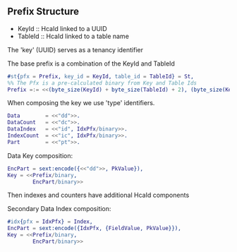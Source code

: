 

## Prefix Structure

- KeyId :: HcaId linked to a UUID
- TableId :: HcaId linked to a table name

The 'key' (UUID) serves as a tenancy identifier

The base prefix is a combination of the KeyId and TableId

```erlang
#st{pfx = Prefix, key_id = KeyId, table_id = TableId} = St,
%% The Pfx is a pre-calculated binary from Key and Table Ids
Prefix =:= <<(byte_size(KeyId) + byte_size(TableId) + 2), (byte_size(KeyId)), KeyId/binary, (byte_size(TableId)), TableId/binary>>,
```

When composing the key we use 'type' identifiers.

```erlang
Data        = <<"dd">>.
DataCount   = <<"dc">>.
DataIndex   = <<"id", IdxPfx/binary>>.
IndexCount  = <<"ic", IdxPfx/binary>>.
Part        = <<"pt">>.
```

Data Key composition:
```erlang
EncPart = sext:encode({<<"dd">>, PkValue}),
Key = <<Prefix/binary,
        EncPart/binary>>
```

Then indexes and counters have additional HcaId components

Secondary Data Index composition:
```erlang
#idx{pfx = IdxPfx} = Index,
EncPart = sext:encode({IdxPfx, {FieldValue, PkValue}}),
Key = <<Prefix/binary,
        EncPart/binary>>
```


